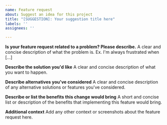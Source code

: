 ```yaml
---
name: Feature request
about: Suggest an idea for this project
title: "[SUGGESTION]: Your suggestion title here"
labels: ''
assignees: ''

---
```


**Is your feature request related to a problem? Please describe.**
A clear and concise description of what the problem is. Ex. I'm always frustrated when [...]

**Describe the solution you'd like**
A clear and concise description of what you want to happen.

**Describe alternatives you've considered**
A clear and concise description of any alternative solutions or features you've considered.

**Describe or list the benefits this change would bring**
A short and concise list or description of the benefits that implementing this feature would bring.

**Additional context**
Add any other context or screenshots about the feature request here.
